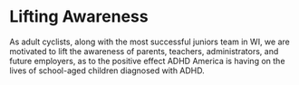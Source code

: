 # Lifting Awareness

As adult cyclists, along with the most successful juniors team in WI, we are motivated to lift the awareness of parents, teachers, administrators, and future employers, as to the positive effect ADHD America is having on the lives of school-aged children diagnosed with ADHD.
